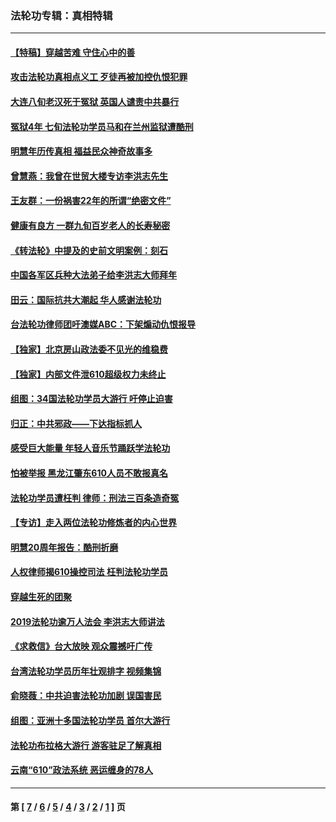 ### 法轮功专辑：真相特辑
---
#### [【特稿】穿越苦难 守住心中的善](../../pages/nf4389/n13784979.md?01180430) 
#### [攻击法轮功真相点义工 歹徒再被加控仇恨犯罪](../../pages/nf4389/n13601019.md?01180430) 
#### [大连八旬老汉死于冤狱 英国人谴责中共暴行](../../pages/nf4389/n13480118.md?01180430) 
#### [冤狱4年 七旬法轮功学员马和在兰州监狱遭酷刑](../../pages/nf4389/n13304688.md?01180430) 
#### [明慧年历传真相 福益民众神奇故事多](../../pages/nf4389/n13294545.md?01180430) 
#### [曾慧燕：我曾在世贸大楼专访李洪志先生](../../pages/nf4389/n12898729.md?01180430) 
#### [王友群：一份祸害22年的所谓“绝密文件”](../../pages/nf4389/n12871750.md?01180430) 
#### [健康有良方 一群九旬百岁老人的长寿秘密](../../pages/nf4389/n12847475.md?01180430) 
#### [《转法轮》中提及的史前文明案例：刻石](../../pages/nf4389/n12758577.md?01180430) 
#### [中国各军区兵种大法弟子给李洪志大师拜年](../../pages/nf4389/n12750047.md?01180430) 
#### [田云：国际抗共大潮起 华人感谢法轮功](../../pages/nf4389/n12357708.md?01180430) 
#### [台法轮功律师团吁澳媒ABC：下架煽动仇恨报导](../../pages/nf4389/n12279917.md?01180430) 
#### [【独家】北京房山政法委不见光的维稳费](../../pages/nf4389/n12031979.md?01180430) 
#### [【独家】内部文件泄610超级权力未终止](../../pages/nf4389/n12023895.md?01180430) 
#### [组图：34国法轮功学员大游行 吁停止迫害](../../pages/nf4389/n11492658.md?01180430) 
#### [归正：中共邪政——下达指标抓人](../../pages/nf4389/n11474770.md?01180430) 
#### [感受巨大能量 年轻人音乐节踊跃学法轮功](../../pages/nf4389/n11441981.md?01180430) 
#### [怕被举报 黑龙江肇东610人员不敢报真名](../../pages/nf4389/n11436499.md?01180430) 
#### [法轮功学员遭枉判 律师：刑法三百条造奇冤](../../pages/nf4389/n11433943.md?01180430) 
#### [【专访】走入两位法轮功修炼者的内心世界](../../pages/nf4389/n11415623.md?01180430) 
#### [明慧20周年报告：酷刑折磨](../../pages/nf4389/n11387954.md?01180430) 
#### [人权律师揭610操控司法 枉判法轮功学员](../../pages/nf4389/n11313370.md?01180430) 
#### [穿越生死的团聚](../../pages/nf4389/n11258922.md?01180430) 
#### [2019法轮功逾万人法会 李洪志大师讲法](../../pages/nf4389/n11265303.md?01180430) 
#### [《求救信》台大放映 观众震撼吁广传](../../pages/nf4389/n10922251.md?01180430) 
#### [台湾法轮功学员历年壮观排字 视频集锦](../../pages/nf4389/n10878789.md?01180430) 
#### [俞晓薇：中共迫害法轮功加剧 误国害民](../../pages/nf4389/n10859260.md?01180430) 
#### [组图：亚洲十多国法轮功学员 首尔大游行](../../pages/nf4389/n10781149.md?01180430) 
#### [法轮功布拉格大游行 游客驻足了解真相](../../pages/nf4389/n10749360.md?01180430) 
#### [云南“610”政法系统 恶运缠身的78人](../../pages/nf4389/n10747534.md?01180430) 

---
#### 第 [ [7](./7.md?01180430) / [6](./6.md?01180430) / [5](./5.md?01180430) / [4](./4.md?01180430) / [3](./3.md?01180430) / [2](./2.md?01180430) / [1](./1.md?01180430) ] 页
